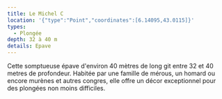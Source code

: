 ```yaml
---
title: Le Michel C
location: '{"type":"Point","coordinates":[6.14095,43.0115]}'
types:
  - Plongée
depth: 32 à 40 m
details: Epave
---
```

Cette somptueuse épave d'environ 40 mètres de long git entre 32 et 40 metres de profondeur. Habitée par une famille de mérous, un homard ou encore murènes et autres congres, elle offre un décor exceptionnel pour des plongées non moins difficiles.

